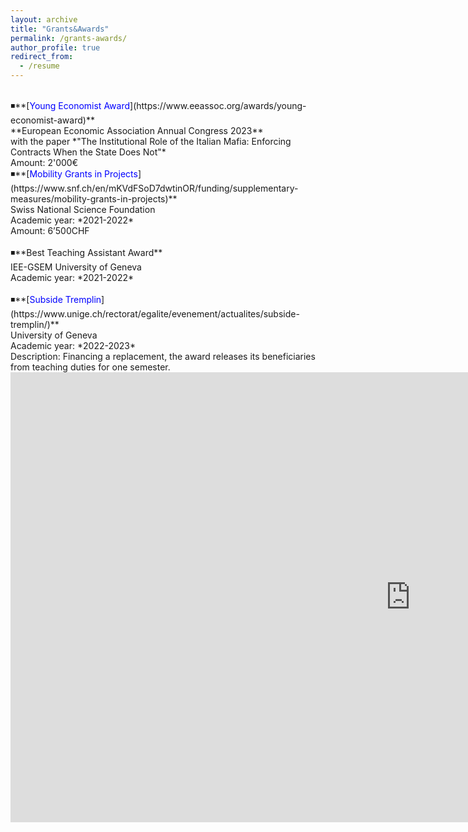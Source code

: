 ```yaml
---
layout: archive
title: "Grants&Awards"
permalink: /grants-awards/
author_profile: true
redirect_from:
  - /resume
---
```

<br />
◾**[<span style="color:blue">Young Economist Award</span>](https://www.eeassoc.org/awards/young-economist-award)** <br />
**European Economic Association Annual Congress 2023**  <br />
with the paper *"The Institutional Role of the Italian Mafia: Enforcing Contracts When the State Does Not"*  <br />
Amount: 2'000€  
<br />
◾**[<span style="color:blue">Mobility Grants in Projects</span>](https://www.snf.ch/en/mKVdFSoD7dwtinOR/funding/supplementary-measures/mobility-grants-in-projects)** <br />
Swiss National Science Foundation <br />
Academic year: *2021-2022* <br />
Amount: 6’500CHF <br />
<br />
◾**Best Teaching Assistant Award** <br />
IEE-GSEM University of Geneva <br />
Academic year: *2021-2022* <br />
<br />
◾**[<span style="color:blue">Subside Tremplin</span>](https://www.unige.ch/rectorat/egalite/evenement/actualites/subside-tremplin/)** <br />
University of Geneva <br />
Academic year: *2022-2023* <br />
Description: Financing a replacement, the award releases its beneficiaries from teaching duties for one semester. <br />


<iframe src="https://elearn-services.unige.ch/medias/share/video?url=https://mediaserver.unige.ch/proxy/176648/VN4-4b13-2021-2022-06-14-C.mp4&width=1280&height=720&id=176648&start=0" width="1280" height="720" frameborder="0" allowfullscreen=1></iframe>


